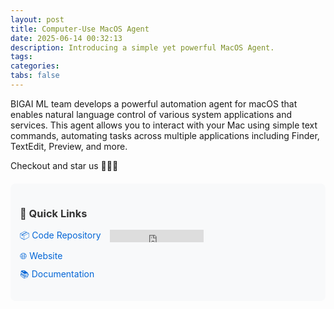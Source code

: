 ```yaml
---
layout: post
title: Computer-Use MacOS Agent
date: 2025-06-14 00:32:13
description: Introducing a simple yet powerful MacOS Agent.
tags: 
categories: 
tabs: false
---
```



BIGAI ML team develops a powerful automation agent for macOS that enables natural language control of various system applications and services. This agent allows you to interact with your Mac using simple text commands, automating tasks across multiple applications including Finder, TextEdit, Preview, and more.

Checkout and star us 🌟🌟🌟
 
<div class="project-links">
    <div class="link-section">
        <h3>🔗 Quick Links</h3>
        <ul>
            <li>
                <a href="https://github.com/Computer-use-agents/MacOS-Agent" target="_blank">📦 Code Repository</a>
                <iframe src="https://ghbtns.com/github-btn.html?user=Computer-use-agents&repo=MacOS-Agent&type=star&count=true" frameborder="0" scrolling="0" width="150" height="20" title="GitHub" style="vertical-align: middle; margin-left: 10px;"></iframe>
            </li>
            <li><a href="https://computer-use-agents.github.io/macos/" target="_blank">🌐 Website</a></li>
            <li><a href="https://computer-use-agents.github.io/MacOS-Agent/" target="_blank">📚 Documentation</a></li>
        </ul>
    </div>
</div>

<style>
.project-links {
    margin: 20px 0;
    padding: 15px;
    border-radius: 8px;
    background-color: #f8f9fa;
}

.link-section h3 {
    margin-bottom: 15px;
    color: #333;
}

.link-section ul {
    list-style: none;
    padding-left: 0;
}

.link-section li {
    margin: 10px 0;
}

.link-section a {
    text-decoration: none;
    color: #0366d6;
    transition: color 0.2s;
}

.link-section a:hover {
    color: #024ea4;
    text-decoration: underline;
}
</style>

